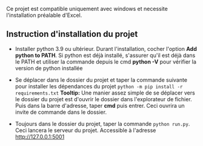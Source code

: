 Ce projet est compatible uniquement avec windows et necessite l'installation préalable d'Excel.

## Instruction d'installation du projet 

- Installer python 3.9 ou ultérieur. Durant l'installation, cocher l'option **Add python to PATH**. Si python est déjà installé, s'assurer qu'il est déjà dans le PATH et utiliser la commande depuis le cmd **python -V** pour vérifier la version de python installée

- Se déplacer dans le dossier du projet et taper la commande suivante pour installer les dépendances du projet 
`python -m pip install -r requirements.txt`
**Tooltip:** Une manier assez simple de se déplacer vers le dossier du projet est d'ouvrir le dossier dans l'explorateur de fichier. Puis dans la barre d'adresse, taper **cmd** puis entrer. Ceci ouvrira un invite de commande dans le dossier.

- Toujours dans le dossier du projet, taper la commande `python run.py`. Ceci lancera le serveur du projet. Accessible à l'adresse http://127.0.0.1:5001

